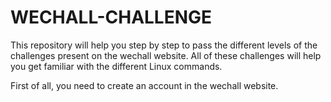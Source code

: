 # WECHALL-CHALLENGE
This repository will help you step by step to pass the different levels of the challenges present on the wechall website. 
All of these challenges will help you get familiar with the different Linux commands.

First of all, you need to create an account in the wechall website.


